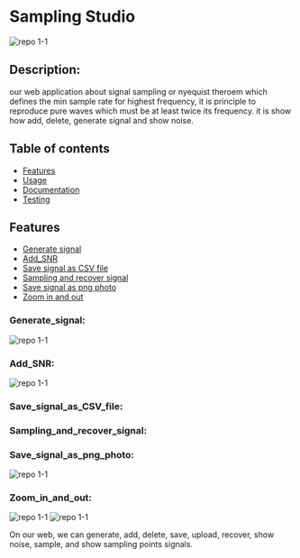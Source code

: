 # Sampling Studio 
![repo 1-1](https://github.com/alaayasser01/first-dsp-task/blob/main/photos/Sampling%20studio.png)
## Description:
our web application about signal sampling or nyequist theroem which defines the min sample rate for highest frequency, it is principle to reproduce pure waves which must be at least twice its frequency. it is show how add, delete, generate signal and show noise.

## Table of contents

* [Features](#features)
* [Usage](#usage)
* [Documentation](#documentation)
* [Testing](#testing)

## Features
* [Generate signal](#generate_signal)
* [Add_SNR](#add_snr)
* [Save signal as CSV file](#save_signal_as_CSV_file)
* [Sampling and recover signal](#sampling_and_recover_signal)
* [Save signal as png photo](#save_signal_as_png_photo)
* [Zoom in and out](#zoom_in_and_out)

### Generate_signal:
![repo 1-1](https://github.com/alaayasser01/first-dsp-task/blob/main/photos/side%20bar_Generation.png)


### Add_SNR:
![repo 1-1](https://github.com/alaayasser01/first-dsp-task/blob/main/photos/side%20bar_SNR.png)


### Save_signal_as_CSV_file:

### Sampling_and_recover_signal:

### Save_signal_as_png_photo:
![repo 1-1](https://github.com/alaayasser01/first-dsp-task/blob/main/photos/download%20as%20png.png)

### Zoom_in_and_out:
![repo 1-1](https://github.com/alaayasser01/first-dsp-task/blob/main/photos/zoom%20in.png)
![repo 1-1](https://github.com/alaayasser01/first-dsp-task/blob/main/photos/after%20zoom%20in.png)

On our web, we can generate, add, delete, save, upload, recover, show noise, sample, and show sampling points signals.
